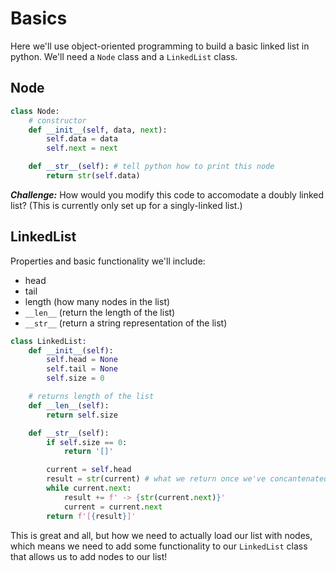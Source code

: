 # Basics

Here we'll use object-oriented programming to build a basic linked list in python. We'll need a `Node` class and a `LinkedList` class.

## Node

```python
class Node:
    # constructor
    def __init__(self, data, next):
        self.data = data
        self.next = next

    def __str__(self): # tell python how to print this node
        return str(self.data)
```

_**Challenge:**_ How would you modify this code to accomodate a doubly linked list? \(This is currently only set up for a singly-linked list.\)

## LinkedList

Properties and basic functionality we'll include:

* head
* tail
* length \(how many nodes in the list\)
* `__len__` \(return the length of the list\)
* `__str__` \(return a string representation of the list\)

```python
class LinkedList:
    def __init__(self):
        self.head = None
        self.tail = None
        self.size = 0

    # returns length of the list
    def __len__(self):
        return self.size

    def __str__(self):
        if self.size == 0:
            return '[]'

        current = self.head
        result = str(current) # what we return once we've concantenated all the nodes to it
        while current.next:
            result += f' -> {str(current.next)}'
            current = current.next
        return f'[{result}]'
```

This is great and all, but how we need to actually load our list with nodes, which means we need to add some functionality to our `LinkedList` class that allows us to add nodes to our list!

